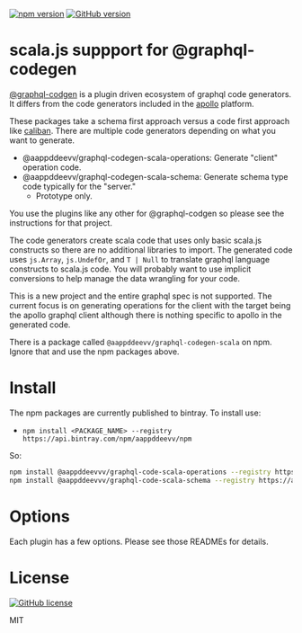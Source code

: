 [![npm version](https://badge.fury.io/js/%40aappddeevv%2Fgraphql-codegen-scala.svg)](https://badge.fury.io/js/%40aappddeevv%2Fgraphql-codegen-scala)
[![GitHub version](https://badge.fury.io/gh/aappddeevv%2Fgraphql-codegen-scala.svg)](https://badge.fury.io/gh/aappddeevv%2Fgraphql-codegen-scala)

# scala.js suppport for @graphql-codegen

[@graphql-codgen](https://graphql-code-generator.com) is a plugin driven ecosystem
of graphql code generators. It differs from the code generators included in the
[apollo](https://www.apollographql.com/) platform.

These packages take a schema first approach versus a code first approach like
[caliban](https://ghostdogpr.github.io/caliban). There are multiple code generators depending on what you want to generate.

- @aappddeevv/graphql-codegen-scala-operations: Generate "client" operation code.
- @aappddeevv/graphql-codegen-scala-schema: Generate schema type code typically for the "server."
  - Prototype only.

You use the plugins like any other for @graphql-codgen so please see the instructions
for that project.

The code generators create scala code that uses only basic scala.js constructs so there are
no additional libraries to import. The generated code uses `js.Array`, `js.UndefOr`, and `T | Null`
to translate graphql language constructs to scala.js code. You will probably want to use
implicit conversions to help manage the data wrangling for your code.

This is a new project and the entire graphql spec is not supported. The current focus is
on generating operations for the client with the target being the apollo graphql client
although there is nothing specific to apollo in the generated code.

There is a package called `@aappddeevv/graphql-codegen-scala` on npm. Ignore that and
use the npm packages above.

# Install

The npm packages are currently published to bintray. To install use:

- `npm install <PACKAGE_NAME> --registry https://api.bintray.com/npm/aappddeevv/npm`

So:

```sh
npm install @aappddeevvv/graphql-code-scala-operations --registry https://api.bintray.com/npm/aappddeevv/npm
npm install @aappddeevvv/graphql-code-scala-schema --registry https://api.bintray.com/npm/aappddeevv/npm
```

# Options

Each plugin has a few options. Please see those READMEs for details.

# License

[![GitHub license](https://img.shields.io/badge/license-MIT-lightgrey.svg?maxAge=2592000)](https://raw.githubusercontent.com/aappddeevv/graphql-codegen-scala/master/LICENSE)

MIT
